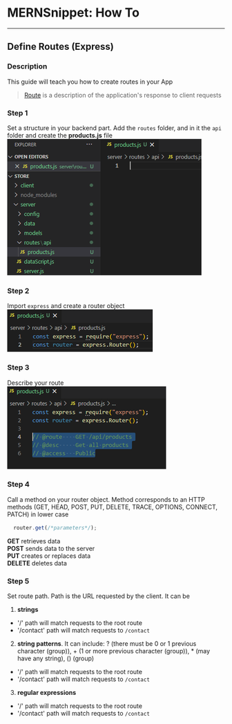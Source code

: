 # MERNSnippet: How To
---
## Define Routes (Express)

### Description
This guide will teach you how to create routes in your App <br />
> [Route](http://expressjs.com/en/starter/basic-routing.html) is a description of the application's response to client requests <br />

### Step 1
Set a structure in your backend part. Add the `routes` folder, and in it the `api` folder and create the **products.js** file<br/>
  ![1](img/1.png) <br />  
### Step 2   
Import `express` and create a router object <br />
  ![2](img/2.png) <br />
### Step 3
Describe your route <br />
  ![3](img/3.png) <br />
### Step 4
Call a method on your router object. Method corresponds to an HTTP methods (GET, HEAD, POST, PUT, DELETE, TRACE, OPTIONS, CONNECT, PATCH) in lower case<br />
```JavaScript
  router.get(/*parameters*/);
```
**GET** retrieves data<br />
**POST** sends data to the server <br />
**PUT** creates or replaces data <br />
**DELETE** deletes data<br />
### Step 5
Set route path. Path is the URL requested by the client. It can be<br />
1.  **strings**
  - '/' path will match requests to the root route <br />
  - '/contact' path will match requests to `/contact` <br />
2.  **string patterns**. It can include: ? (there must be 0 or 1 previous character (group)), + (1 or more previous character (group)), * (may have any string), () (group)
  - '/' path will match requests to the root route <br />
  - '/contact' path will match requests to `/contact` <br />
3.  **regular expressions**
  - '/' path will match requests to the root route <br />
  - '/contact' path will match requests to `/contact` <br />
